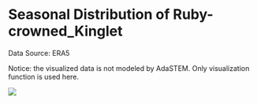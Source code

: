 # Seasonal Distribution of Ruby-crowned_Kinglet

Data Source: ERA5

Notice: the visualized data is not modeled by AdaSTEM. Only visualization function is used here.


![](./Temp_2020.gif)




